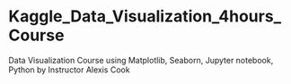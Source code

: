 # Kaggle_Data_Visualization_4hours_Course
Data Visualization Course using Matplotlib, Seaborn, Jupyter notebook, Python by Instructor Alexis Cook
